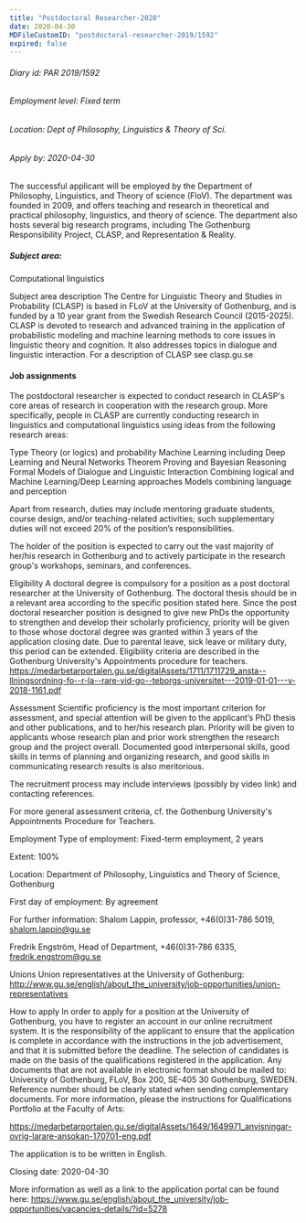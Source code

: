 ```yaml
---
title: "Postdoctoral Researcher-2020"
date: 2020-04-30
MDFileCustomID: "postdoctoral-researcher-2019/1592"
expired: false
---
```


###### Diary id: PAR 2019/1592
###### Employment level: Fixed term
###### Location: Dept of Philosophy, Linguistics & Theory of Sci.
###### Apply by: 2020-04-30


The successful applicant will be employed by the Department of Philosophy, Linguistics, and Theory of science (FloV). The department was founded in 2009, and offers teaching and research in theoretical and practical philosophy, linguistics, and theory of science. The department also hosts several big research programs, including The Gothenburg Responsibility Project, CLASP, and Representation & Reality.

 

##### Subject area:
Computational linguistics

Subject area description
The Centre for Linguistic Theory and Studies in Probability (CLASP) is based in FLoV at the University of Gothenburg, and is funded by a 10 year grant from the Swedish Research Council (2015-2025). CLASP is devoted to research and advanced training in the application of probabilistic modeling and machine learning methods to core issues in linguistic theory and cognition. It also addresses topics in dialogue and linguistic interaction. For a description of CLASP see clasp.gu.se


#### Job assignments
The postdoctoral researcher is expected to conduct research in CLASP's core areas of research in cooperation with the research group. More specifically, people in CLASP are currently conducting research in linguistics and computational linguistics using ideas from the following research areas:

Type Theory (or logics) and probability
Machine Learning including Deep Learning and Neural Networks
Theorem Proving and Bayesian Reasoning
Formal Models of Dialogue and Linguistic Interaction
Combining logical and Machine Learning/Deep Learning approaches
Models combining language and perception
 

Apart from research, duties may include mentoring graduate students, course design, and/or teaching-related activities; such supplementary duties will not exceed 20% of the position’s responsibilities.

The holder of the position is expected to carry out the vast majority of her/his research in Gothenburg and to actively participate in the research group's workshops, seminars, and conferences.


Eligibility
A doctoral degree is compulsory for a position as a post doctoral researcher at the University of Gothenburg. The doctoral thesis should be in a relevant area according to the specific position stated here. Since the post doctoral researcher position is designed to give new PhDs the opportunity to strengthen and develop their scholarly proficiency, priority will be given to those whose doctoral degree was granted within 3 years of the application closing date. Due to parental leave, sick leave or military duty, this period can be extended. Eligibility criteria are described in the Gothenburg University's Appointments procedure for teachers. https://medarbetarportalen.gu.se/digitalAssets/1711/1711729_ansta--llningsordning-fo--r-la--rare-vid-go--teborgs-universitet---2019-01-01---v-2018-1161.pdf


Assessment
Scientific proficiency is the most important criterion for assessment, and special attention will be given to the applicant’s PhD thesis and other publications, and to her/his research plan. Priority will be given to applicants whose research plan and prior work strengthen the research group and the project overall. Documented good interpersonal skills, good skills in terms of planning and organizing research, and good skills in communicating research results is also meritorious. 

The recruitment process may include interviews (possibly by video link) and contacting references.

For more general assessment criteria, cf. the Gothenburg University's Appointments Procedure for Teachers.


Employment
Type of employment: Fixed-term employment, 2 years

Extent: 100%

Location: Department of Philosophy, Linguistics and Theory of Science, Gothenburg

First day of employment: By agreement

 

For further information:
Shalom Lappin, professor, +46(0)31-786 5019, shalom.lappin@gu.se

Fredrik Engström, Head of Department, +46(0)31-786 6335, fredrik.engstrom@gu.se


Unions
Union representatives at the University of Gothenburg: http://www.gu.se/english/about_the_university/job-opportunities/union-representatives


How to apply
In order to apply for a position at the University of Gothenburg, you have to register an account in our online recruitment system. It is the responsibility of the applicant to ensure that the application is complete in accordance with the instructions in the job advertisement, and that it is submitted before the deadline. The selection of candidates is made on the basis of the qualifications registered in the application. Any documents that are not available in electronic format should be mailed to: University of Gothenburg, FLoV, Box 200, SE-405 30 Gothenburg, SWEDEN. Reference number should be clearly stated when sending complementary documents.
For more information, please the instructions for Qualifications Portfolio at the Faculty of Arts:

https://medarbetarportalen.gu.se/digitalAssets/1649/1649971_anvisningar-ovrig-larare-ansokan-170701-eng.pdf

The application is to be written in English.

Closing date: 2020-04-30

More information as well as a link to the application portal can be found here: https://www.gu.se/english/about_the_university/job-opportunities/vacancies-details/?id=5278